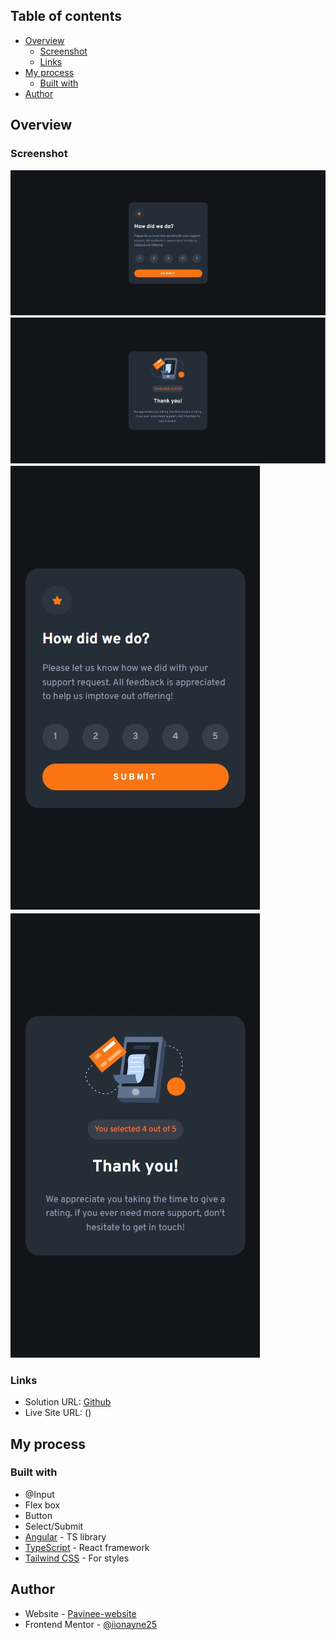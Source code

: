 ## Table of contents

- [Overview](#overview)
  - [Screenshot](#screenshot)
  - [Links](#links)
- [My process](#my-process)
  - [Built with](#built-with)
- [Author](#author)

## Overview

### Screenshot

![desktop](/src/assets/screenshots/desktop.jpg)
![desktop-thankyou-state](/src/assets/screenshots/desktop-thankyou-state.jpg)
![mobile](/src/assets/screenshots/mobile.jpg)
![mobile-thankyou-state](/src/assets/screenshots/mobile-thankyou-state.jpg)


### Links

- Solution URL: [Github](https://github.com/iionayne25/interactive-rating)
- Live Site URL: ()

## My process

### Built with

- @Input
- Flex box
- Button
- Select/Submit
- [Angular](https://reactjs.org/) - TS library
- [TypeScript](https://www.typescriptlang.org/) - React framework
- [Tailwind CSS](https://tailwindcss.com/) - For styles

## Author

- Website - [Pavinee-website](https://pavineesut-website.vercel.app/)
- Frontend Mentor - [@iionayne25](https://www.frontendmentor.io/profile/iionayne25)
